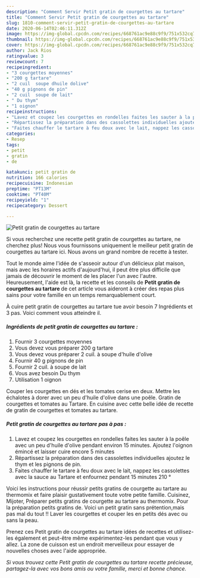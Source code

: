 ```yaml
---
description: "Comment Servir Petit gratin de courgettes au tartare"
title: "Comment Servir Petit gratin de courgettes au tartare"
slug: 1810-comment-servir-petit-gratin-de-courgettes-au-tartare
date: 2020-06-14T02:46:11.312Z
image: https://img-global.cpcdn.com/recipes/668761ac9e88c9f9/751x532cq70/petit-gratin-de-courgettes-au-tartare-photo-principale-de-la-recette.jpg
thumbnail: https://img-global.cpcdn.com/recipes/668761ac9e88c9f9/751x532cq70/petit-gratin-de-courgettes-au-tartare-photo-principale-de-la-recette.jpg
cover: https://img-global.cpcdn.com/recipes/668761ac9e88c9f9/751x532cq70/petit-gratin-de-courgettes-au-tartare-photo-principale-de-la-recette.jpg
author: Jack Rios
ratingvalue: 3
reviewcount: 7
recipeingredient:
- "3 courgettes moyennes"
- "200 g tartare"
- "2 cuil  soupe dhuile dolive"
- "40 g pignons de pin"
- "2 cuil  soupe de lait"
- " Du thym"
- "1 oignon"
recipeinstructions:
- "Lavez et coupez les courgettes en rondelles faites les sauter à la poêle avec un peu d&#39;huile d&#39;olive pendant environ 15 minutes. Ajoutez l&#39;oignon émincé et laisser cuire encore 5 minutes"
- "Répartissez la préparation dans des cassolettes individuelles ajoutez le thym et les pignons de pin."
- "Faites chauffer le tartare à feu doux avec le lait, nappez les cassolettes avec la sauce au Tartare et enfournez pendant 15 minutes 210 °"
categories:
- Resep
tags:
- petit
- gratin
- de

katakunci: petit gratin de 
nutrition: 166 calories
recipecuisine: Indonesian
preptime: "PT13M"
cooktime: "PT40M"
recipeyield: "1"
recipecategory: Dessert

---
```



![Petit gratin de courgettes au tartare](https://img-global.cpcdn.com/recipes/668761ac9e88c9f9/751x532cq70/petit-gratin-de-courgettes-au-tartare-photo-principale-de-la-recette.jpg)

Si vous recherchez une recette petit gratin de courgettes au tartare, ne cherchez plus! Nous vous fournissons uniquement le meilleur petit gratin de courgettes au tartare ici. Nous avons un grand nombre de recette à tester.

Tout le monde aime l'idée de s'asseoir autour d'un délicieux plat maison, mais avec les horaires actifs d'aujourd'hui, il peut être plus difficile que jamais de découvrir le moment de les placer l'un avec l'autre. Heureusement, l'aide est là, la recette et les conseils de <strong> Petit gratin de courgettes au tartare </strong> de cet article vous aideront à créer des repas plus sains pour votre famille en un temps remarquablement court.

<!--inarticleads1-->

À cuire petit gratin de courgettes au tartare tue avoir besoin 7 Ingrédients et 3 pas. Voici comment vous atteindre il.

##### Ingrédients de petit gratin de courgettes au tartare :

1. Fournir 3 courgettes moyennes
1. Vous devez vous préparer 200 g tartare
1. Vous devez vous préparer 2 cuil. à soupe d&#39;huile d&#39;olive
1. Fournir 40 g pignons de pin
1. Fournir 2 cuil. à soupe de lait
1. Vous avez besoin  Du thym
1. Utilisation 1 oignon


Couper les courgettes en dés et les tomates cerise en deux. Mettre les échalotes à dorer avec un peu d&#39;huile d&#39;olive dans une poêle. Gratin de courgettes et tomates au Tartare. En cuisine avec cette belle idée de recette de gratin de courgettes et tomates au tartare. 

<!--inarticleads2-->

##### Petit gratin de courgettes au tartare pas à pas :

1. Lavez et coupez les courgettes en rondelles faites les sauter à la poêle avec un peu d&#39;huile d&#39;olive pendant environ 15 minutes. Ajoutez l&#39;oignon émincé et laisser cuire encore 5 minutes
1. Répartissez la préparation dans des cassolettes individuelles ajoutez le thym et les pignons de pin.
1. Faites chauffer le tartare à feu doux avec le lait, nappez les cassolettes avec la sauce au Tartare et enfournez pendant 15 minutes 210 °


Voici les instructions pour réussir petits gratins de courgette au tartare au thermomix et faire plaisir gustativement toute votre petite famille. Cuisinez, Mijoter, Préparer petits gratins de courgette au tartare au thermomix. Pour la préparation petits gratins de. Voici un petit gratin sans prétention,mais pas mal du tout !! Laver les courgettes et couper les en petits dés avec ou sans la peau. 

<!--inarticleads1-->

<p>
Prenez ces Petit gratin de courgettes au tartare idées de recettes et utilisez-les également et peut-être même expérimentez-les pendant que vous y allez. La zone de cuisson est un endroit merveilleux pour essayer de nouvelles choses avec l'aide appropriée.
</p>

<p>
<i>Si vous trouvez cette Petit gratin de courgettes au tartare recette précieuse, partagez-la avec vos bons amis ou votre famille, merci et bonne chance.</i>
</p>
